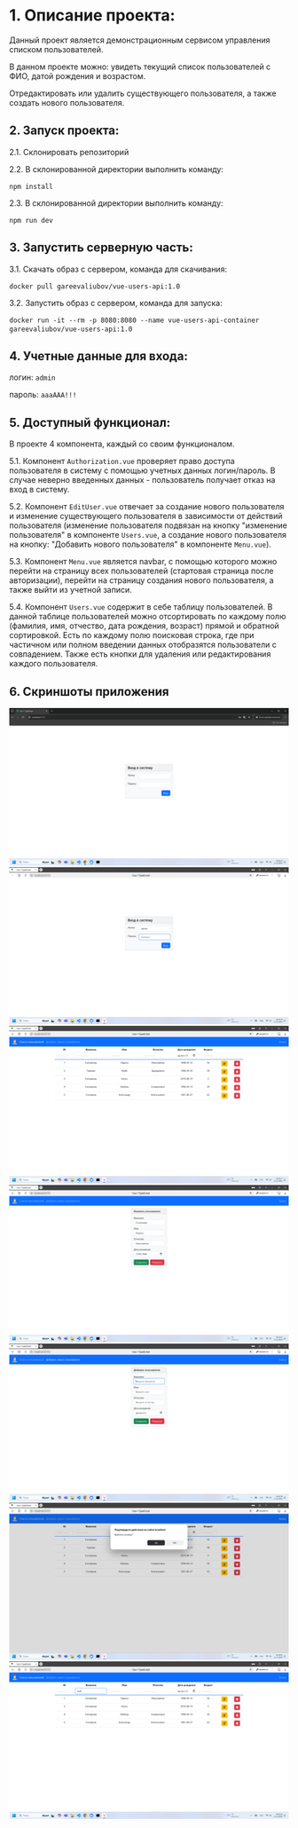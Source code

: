 # 1. Описание проекта:

Данный проект является демонстрационным сервисом управления списком пользователей.  

В данном проекте можно: увидеть текущий список пользователей с ФИО, датой рождения и возрастом.  

Отредактировать или удалить существующего пользователя, а также создать нового пользователя.  

## 2. Запуск проекта:

2.1. Склонировать репозиторий   

2.2. В склонированной директории выполнить команду:     
     
```
npm install
```
     
2.3. В склонированной директории выполнить команду:  

```
npm run dev
```

## 3. Запустить серверную часть:

3.1. Скачать образ с сервером, команда для скачивания:  

```
docker pull gareevaliubov/vue-users-api:1.0
```

3.2. Запустить образ с сервером, команда для запуска:   

```
docker run -it --rm -p 8080:8080 --name vue-users-api-container gareevaliubov/vue-users-api:1.0
```

## 4. Учетные данные для входа:

логин: `admin`  

пароль: `aaaAAA!!!`


## 5. Доступный функционал: 

В проекте 4 компонента, каждый со своим функционалом.  
 
5.1. Компонент `Authorization.vue` проверяет право доступа пользователя в систему с помощью учетных данных логин/пароль. В случае неверно введенных данных - пользователь получает отказ на вход в систему.  
     
5.2. Компонент `EditUser.vue` отвечает за создание нового пользователя и изменение существующего пользователя в зависимости от действий пользователя (изменение пользователя подвязан на кнопку "изменение пользователя" в компоненте `Users.vue`, а создание нового пользователя на кнопку: "Добавить нового пользователя" в компоненте `Menu.vue`).  
     
5.3. Компонент `Menu.vue` является navbar, с помощью которого можно перейти на страницу всех пользователей (стартовая страница после авторизации), перейти на страницу создания нового пользователя, а также выйти из учетной записи.  
     
5.4. Компонент `Users.vue` содержит в себе таблицу пользователей. В данной таблице пользователей можно отсортировать по каждому полю (фамилия, имя, отчество, дата рождения, возраст) прямой и обратной сортировкой. Есть по каждому полю поисковая строка, где при частичном или полном введении данных отобразятся пользователи с совпадением. Также есть кнопки для удаления или редактирования каждого пользователя.    


## 6. Скриншоты приложения  

![Скриншот стартовой страницы.](./src/img/screenshot/screenshot_start.png)
![Скриншот страницы авторизации.](./src/img/screenshot/screenshot_authorization.png)
![Скриншот списка пользователей (стартовая страница после удачной авторизации).](./src/img/screenshot/screenshot_userList.png)
![Скриншот страницы изменения пользователя.](./src/img/screenshot/screenshot_editUser.png)
![Скриншот страницы создания пользователя.](./src/img/screenshot/screenshot_createUser.png)
![Скриншот предупреждения при перед выходом из учетной записи.](./src/img/screenshot/screenshot_exit.png)
![Скриншот поиска пользователя.](./src/img/screenshot/screenshot_searchUser.png)
